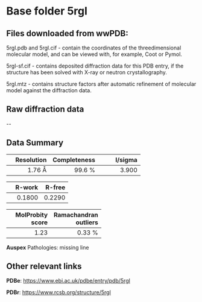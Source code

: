 # Base folder 5rgl

## Files downloaded from wwPDB:

5rgl.pdb and 5rgl.cif - contain the coordinates of the threedimensional molecular model, and can be viewed with, for example, Coot or Pymol.

5rgl-sf.cif - contains deposited diffraction data for this PDB entry, if the structure has been solved with X-ray or neutron crystallography.

5rgl.mtz - contains structure factors after automatic refinement of molecular model against the diffraction data.

## Raw diffraction data

--<br> 

## Data Summary
|   | Resolution | Completeness| I/sigma |
|---|-------------:|----------------:|--------------:|
|   |1.76 Å|99.6  %|<img width=50/>3.900|

|   | **R-work**| **R-free**   
|---|-------------:|----------------:|           
||  0.1800|  0.2290|

|   |**MolProbity<br>score**| **Ramachandran<br>outliers** 
|---|-------------:|----------------:|
||  1.23|  0.33 %|

**Auspex** Pathologies: missing line

 

## Other relevant links 
**PDBe**:  https://www.ebi.ac.uk/pdbe/entry/pdb/5rgl
 
**PDBr**: https://www.rcsb.org/structure/5rgl 

